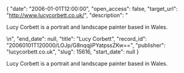 {
  "date": "2006-01-01T12:00:00", 
  "open_access": false, 
  "target_url": "http://www.lucycorbett.co.uk/", 
  "description": "<p>Lucy Corbett is a portrait and landscape painter based in Wales.</p>\n", 
  "end_date": null, 
  "title": "Lucy Corbett", 
  "record_id": "20060101T120000/LOJp/G8nqqjiPYatpssZKw==", 
  "publisher": "lucycorbett.co.uk", 
  "slug": 15616, 
  "start_date": null
}

<p>Lucy Corbett is a portrait and landscape painter based in Wales.</p>
